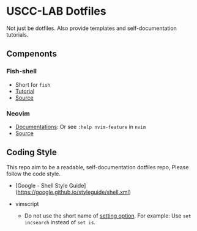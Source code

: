# USCC-LAB Dotfiles

Not just be dotfiles. Also provide templates and self-documentation tutorials.

## Compenonts

### Fish-shell
- Short for `fish`
- [Tutorial](https://fishshell.com/docs/current/tutorial.html)
- [Source](https://github.com/fish-shell/fish-shell)

### Neovim
- [Documentations](https://neovim.io/doc/user/):
    Or see `:help nvim-feature` in `nvim`
- [Source](https://github.com/neovim/neovim)

## Coding Style
This repo aim to be a readable, self-documentation dotfiles repo, Please follow
the code style.

- [Google - Shell Style Guide]\
  (https://google.github.io/styleguide/shell.xml)

- vimscript
    - Do not use the short name of [setting option](http://vimdoc.sourceforge.net/htmldoc/options.html). For example: Use `set incsearch` instead of `set is`.
